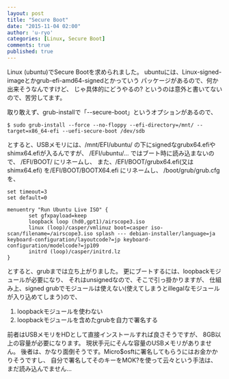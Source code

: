 ```yaml
---
layout: post
title: "Secure Boot"
date: "2015-11-04 02:00"
author: 'u-ryo'
categories: [Linux, Secure Boot]
comments: true
published: true
---
```

Linux (ubuntu)でSecure Bootを求められました。
ubuntuには、Linux-signed-imageとかgrub-efi-amd64-signedとかっていう
パッケージがあるので、何か出来そうなんですけど、
じゃ具体的にどうやるの?
というのは意外と書いてないので、苦労してます。

取り敢えず、grub-installで「--secure-boot」というオプションがあるので、

```
$ sudo grub-install --force --no-floppy --efi-directory=/mnt/ --target=x86_64-efi --uefi-secure-boot /dev/sdb
```

とすると、USBメモリには、/mnt/EFI/ubuntu/ の下にsignedなgrubx64.efiやshimx64.efiが入るんですが、
/EFI/ubuntu/... ではブート時に読み込まないので、
/EFI/BOOT/ にリネームし、
また、/EFI/BOOT/grubx64.efi(又はshimx64.efi) を/EFI/BOOT/BOOTX64.efi にリネームし、
/boot/grub/grub.cfg を、

```
set timeout=3
set default=0

menuentry "Run Ubuntu Live ISO" {
       set gfxpayload=keep
       loopback loop (hd0,gpt1)/airscope3.iso
       linux (loop)/casper/vmlinuz boot=casper iso-scan/filename=/airscope3.iso splash --- debian-installer/language=ja keyboard-configuration/layoutcode?=jp keyboard-configuration/modelcode?=jp109
       initrd (loop)/casper/initrd.lz
}
```

とすると、grubまでは立ち上がりました。
更にブートするには、loopbackモジュールが必要になり、
それはunsignedなので、そこで引っ掛かりますが、
仕組み上、signed grubでモジュールは使えない(使えてしまうとillegalなモジュールが入り込めてしまう)ので、

1. loopbackモジュールを使わない
1. loopbackモジュールを含めたgrubを自力で署名する

前者はUSBメモリをHDとして直接インストールすれば良さそうですが、
8GB以上の容量が必要になります。
現状手元にそんな容量のUSBメモリがありません。
後者は、かなり面倒そうです。Micro$osftに署名してもらうにはお金かかりそうですし、
自分で署名してそのキーをMOK?を使って云々という手法は、
まだ読み込んでません...